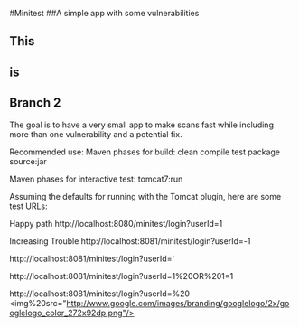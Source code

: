 #Minitest
##A simple app with some vulnerabilities

## This 
## is
## Branch 2

The goal is to have a very small app to make scans fast while including more than one vulnerability and a potential fix.

Recommended use:
Maven phases for build:
clean compile test package source:jar

Maven phases for interactive test:
tomcat7:run

Assuming the defaults for running with the Tomcat plugin, here are some test URLs:

Happy path
http://localhost:8080/minitest/login?userId=1

Increasing Trouble
http://localhost:8081/minitest/login?userId=-1

http://localhost:8081/minitest/login?userId='

http://localhost:8081/minitest/login?userId=1%20OR%201=1

http://localhost:8081/minitest/login?userId=</h1>%20<br/><img%20src="http://www.google.com/images/branding/googlelogo/2x/googlelogo_color_272x92dp.png"/>
